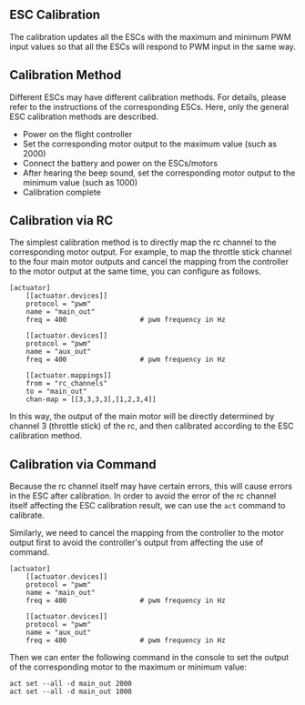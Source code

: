 
## ESC Calibration

The calibration updates all the ESCs with the maximum and minimum PWM input values so that all the ESCs will respond to PWM input in the same way.

## Calibration Method

Different ESCs may have different calibration methods. For details, please refer to the instructions of the corresponding ESCs. Here, only the general ESC calibration methods are described.

- Power on the flight controller
- Set the corresponding motor output to the maximum value (such as 2000)
- Connect the battery and power on the ESCs/motors
- After hearing the beep sound, set the corresponding motor output to the minimum value (such as 1000)
- Calibration complete

## Calibration via RC

The simplest calibration method is to directly map the rc channel to the corresponding motor output. For example, to map the throttle stick channel to the four main motor outputs and cancel the mapping from the controller to the motor output at the same time, you can configure as follows.

```
[actuator]
    [[actuator.devices]]
    protocol = "pwm"
    name = "main_out"
    freq = 400                  # pwm frequency in Hz

    [[actuator.devices]]
    protocol = "pwm"
    name = "aux_out"
    freq = 400                  # pwm frequency in Hz

    [[actuator.mappings]]
    from = "rc_channels"
    to = "main_out"
    chan-map = [[3,3,3,3],[1,2,3,4]]
```

In this way, the output of the main motor will be directly determined by channel 3 (throttle stick) of the rc, and then calibrated according to the ESC calibration method.

## Calibration via Command

Because the rc channel itself may have certain errors, this will cause errors in the ESC after calibration. In order to avoid the error of the rc channel itself affecting the ESC calibration result, we can use the `act` command to calibrate.

Similarly, we need to cancel the mapping from the controller to the motor output first to avoid the controller's output from affecting the use of command.

```
[actuator]
    [[actuator.devices]]
    protocol = "pwm"
    name = "main_out"
    freq = 400                  # pwm frequency in Hz

    [[actuator.devices]]
    protocol = "pwm"
    name = "aux_out"
    freq = 400                  # pwm frequency in Hz
```

Then we can enter the following command in the console to set the output of the corresponding motor to the maximum or minimum value:

```
act set --all -d main_out 2000
act set --all -d main_out 1000
```